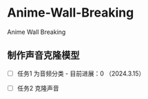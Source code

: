 # Anime-Wall-Breaking
Anime Wall Breaking


## 制作声音克隆模型

- [ ] 任务1 为音频分类
      - 目前进展：0  （2024.3.15）
- [ ] 任务2 克隆声音


